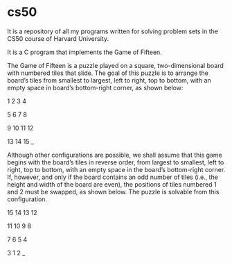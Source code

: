 # cs50
It is a repository of all my programs written for solving problem sets in the CS50 course of Harvard University.

It is a C program that implements the Game of Fifteen.

The Game of Fifteen is a puzzle played on a square, two-dimensional board with numbered tiles that slide. 
The goal of this puzzle is to arrange the board’s tiles from smallest to largest, left to right, top to bottom,
with an empty space in board’s bottom-right corner, as shown below:

1  2  3  4

5  6  7  8

9  10 11 12

13 14 15  _

Although other configurations are possible, we shall assume that this game begins with the board’s tiles in reverse order,
from largest to smallest, left to right, top to bottom, with an empty space in the board’s bottom-right corner. If, however,
and only if the board contains an odd number of tiles (i.e., the height and width of the board are even), the positions of tiles
numbered 1 and 2 must be swapped, as shown below. The puzzle is solvable from this configuration.

15 14 13 12

11 10  9  8

 7  6  5  4

 3  1  2  _
